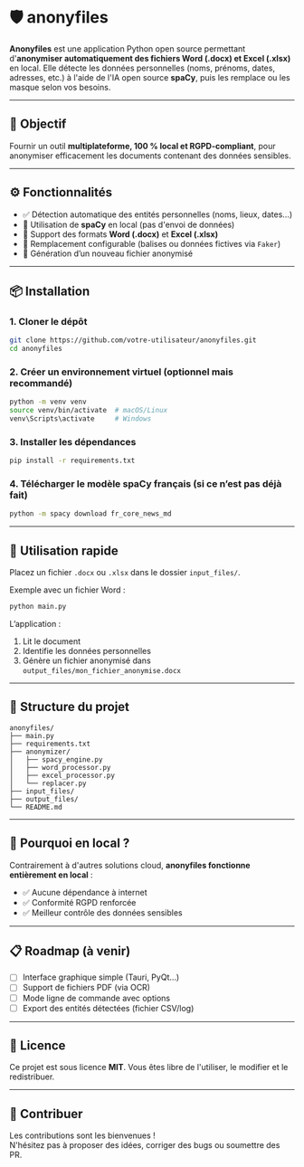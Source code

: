 # 🛡️ anonyfiles

**Anonyfiles** est une application Python open source permettant d'**anonymiser automatiquement des fichiers Word (.docx) et Excel (.xlsx)** en local. Elle détecte les données personnelles (noms, prénoms, dates, adresses, etc.) à l'aide de l'IA open source **spaCy**, puis les remplace ou les masque selon vos besoins.

---

## 🎯 Objectif

Fournir un outil **multiplateforme, 100 % local et RGPD-compliant**, pour anonymiser efficacement les documents contenant des données sensibles.

---

## ⚙️ Fonctionnalités

- ✅ Détection automatique des entités personnelles (noms, lieux, dates…)
- 🧠 Utilisation de **spaCy** en local (pas d'envoi de données)
- 📄 Support des formats **Word (.docx)** et **Excel (.xlsx)**
- 🔁 Remplacement configurable (balises ou données fictives via `Faker`)
- 💾 Génération d’un nouveau fichier anonymisé

---

## 📦 Installation

### 1. Cloner le dépôt

```bash
git clone https://github.com/votre-utilisateur/anonyfiles.git
cd anonyfiles
```

### 2. Créer un environnement virtuel (optionnel mais recommandé)

```bash
python -m venv venv
source venv/bin/activate  # macOS/Linux
venv\Scripts\activate     # Windows
```

### 3. Installer les dépendances

```bash
pip install -r requirements.txt
```

### 4. Télécharger le modèle spaCy français (si ce n’est pas déjà fait)

```bash
python -m spacy download fr_core_news_md
```

---

## 🚀 Utilisation rapide

Placez un fichier `.docx` ou `.xlsx` dans le dossier `input_files/`.

Exemple avec un fichier Word :

```bash
python main.py
```

L’application :
1. Lit le document
2. Identifie les données personnelles
3. Génère un fichier anonymisé dans `output_files/mon_fichier_anonymise.docx`

---

## 📁 Structure du projet

```
anonyfiles/
├── main.py
├── requirements.txt
├── anonymizer/
│   ├── spacy_engine.py
│   ├── word_processor.py
│   ├── excel_processor.py
│   └── replacer.py
├── input_files/
├── output_files/
└── README.md
```

---

## 🔐 Pourquoi en local ?

Contrairement à d'autres solutions cloud, **anonyfiles fonctionne entièrement en local** :
- ✅ Aucune dépendance à internet
- ✅ Conformité RGPD renforcée
- ✅ Meilleur contrôle des données sensibles

---

## 📋 Roadmap (à venir)

- [ ] Interface graphique simple (Tauri, PyQt…)
- [ ] Support de fichiers PDF (via OCR)
- [ ] Mode ligne de commande avec options
- [ ] Export des entités détectées (fichier CSV/log)

---

## 📄 Licence

Ce projet est sous licence **MIT**. Vous êtes libre de l'utiliser, le modifier et le redistribuer.

---

## 🤝 Contribuer

Les contributions sont les bienvenues !  
N'hésitez pas à proposer des idées, corriger des bugs ou soumettre des PR.

